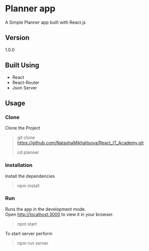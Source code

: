 # Planner app

A Simple Planner app built with React.js

## Version

1.0.0

## Built Using

- React
- React-Router
- Json Server

## Usage

### Clone

Clone the Project

> git clone https://github.com/NatashaMikhaltsova/React_IT_Academy.git
>
> cd planner

### Installation

Install the dependencies

> npm install

### Run

Runs the app in the development mode.\
Open [http://localhost:3000](http://localhost:3000) to view it in your browser.

>npm start

To start server perform

> npm run server
